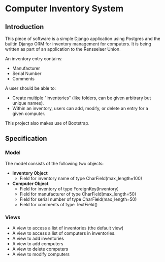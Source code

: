 # Computer Inventory System
## Introduction
This piece of software is a simple Django application using Postgres and the
builtin Django ORM for inventory management for computers. It is being written
as part of an application to the Rensselaer Union.

An inventory entry contains:
* Manufacturer
* Serial Number
* Comments

A user should be able to:
* Create multiple "inventories" (like folders, can be given arbitrary but
  unique names).
* Within an inventory, users can add, modify, or delete an entry for a given
  computer.

This project also makes use of Bootstrap.

## Specification
### Model
The model consists of the following two objects:
* __Inventory Object__
  * Field for inventory name of type CharField(max\_length=100)
* __Computer Object__
  * Field for inventory of type ForeignKey(Inventory)
  * Field for manufacturer of type CharField(max\_length=50)
  * Field for serial number of type CharField(max\_length=50)
  * Field for comments of type TextField()

### Views
* A view to access a list of inventories (the default view)
* A view to access a list of computers in inventories.
* A view to add inventories
* A view to add computers
* A view to delete computers
* A view to modify computers
